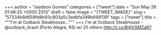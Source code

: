 
+++
author = "Jaydson Gomes"
categories = ["tweet"]
date = "Sun May 26 01:48:25 +0000 2013"
draft = false
image = "{TWEET_IMAGE}"
slug = "57334b8d659fd8b93c803a5c3edbfa349b699139"
tags = ["tweet"]
title = """I'm at Outback Steakhouse..."""
+++
I'm at Outback Steakhouse - @outback_brasil (Porto Alegre, RS) w/ 25 others http://t.co/B4jVSMZaR7
